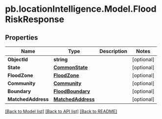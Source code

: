 # pb.locationIntelligence.Model.FloodRiskResponse
## Properties

Name | Type | Description | Notes
------------ | ------------- | ------------- | -------------
**ObjectId** | **string** |  | [optional] 
**State** | [**CommonState**](CommonState.md) |  | [optional] 
**FloodZone** | [**FloodZone**](FloodZone.md) |  | [optional] 
**Community** | [**Community**](Community.md) |  | [optional] 
**Boundary** | [**FloodBoundary**](FloodBoundary.md) |  | [optional] 
**MatchedAddress** | [**MatchedAddress**](MatchedAddress.md) |  | [optional] 

[[Back to Model list]](../README.md#documentation-for-models) [[Back to API list]](../README.md#documentation-for-api-endpoints) [[Back to README]](../README.md)

